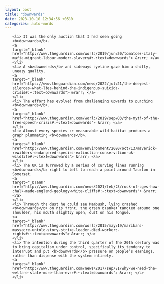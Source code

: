 ```yaml
---
layout: post
title: "downwards"
date: 2023-10-10 12:34:56 +0530
categories: auto-words
---
```

<ol>

    <li> It was the only auction that I had seen going <b>downwards</b>.
    <a 
    target="_blank" 
    href="http://www.theguardian.com/world/2019/jun/20/tomatoes-italy-mafia-migrant-labour-modern-slavery#:~:text=downwards"> &rarr; </a>
    </li>
    <li> A <b>downwards</b> and sideways eyeline gave him a shifty, uneasy quality.
    <a 
    target="_blank" 
    href="https://www.theguardian.com/news/2022/jul/21/the-deepest-silences-what-lies-behind-the-indigenous-suicide-crisis#:~:text=downwards"> &rarr; </a>
    </li>
    <li> The effort has evolved from challenging upwards to punching <b>downwards</b>.
    <a 
    target="_blank" 
    href="http://www.theguardian.com/world/2019/sep/03/the-myth-of-the-free-speech-crisis#:~:text=downwards"> &rarr; </a>
    </li>
    <li> Almost every species or measurable wild habitat produces a graph plummeting <b>downwards</b>.
    <a 
    target="_blank" 
    href="http://www.theguardian.com/environment/2020/oct/13/maverick-rewilders-endangered-species-extinction-conservation-uk-wildlife#:~:text=downwards"> &rarr; </a>
    </li>
    <li> The UK is furrowed by a series of curving lines running <b>downwards</b> right to left to reach a point around Taunton in Somerset.
    <a 
    target="_blank" 
    href="http://www.theguardian.com/news/2021/feb/23/rock-of-ages-how-chalk-made-england-geology-white-cliffs#:~:text=downwards"> &rarr; </a>
    </li>
    <li> Through the dust he could see Mambush, lying crashed <b>downwards</b> on his front, the green blanket tangled around one shoulder, his mouth slightly open, dust on his tongue.
    <a 
    target="_blank" 
    href="http://www.theguardian.com/world/2015/may/19/marikana-massacre-untold-story-strike-leader-died-workers-rights#:~:text=downwards"> &rarr; </a>
    </li>
    <li> The intention during the third quarter of the 20th century was to bring capitalism under control, specifically its tendency to interrupt and put <b>downwards</b> pressure on people’s earnings, rather than dispense with the system entirely.
    <a 
    target="_blank" 
    href="http://www.theguardian.com/news/2017/sep/21/why-we-need-the-welfare-state-more-than-ever#:~:text=downwards"> &rarr; </a>
    </li>